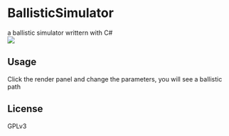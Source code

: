 # BallisticSimulator
a ballistic simulator writtern with C#  
![](http://i68.tinypic.com/33z4lrb.png)

## Usage
Click the render panel and change the parameters, you will see a ballistic path

## License
GPLv3
